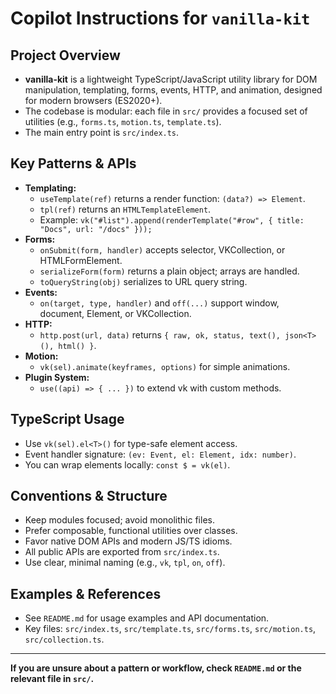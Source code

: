 # Copilot Instructions for `vanilla-kit`

## Project Overview
- **vanilla-kit** is a lightweight TypeScript/JavaScript utility library for DOM manipulation, templating, forms, events, HTTP, and animation, designed for modern browsers (ES2020+).
- The codebase is modular: each file in `src/` provides a focused set of utilities (e.g., `forms.ts`, `motion.ts`, `template.ts`).
- The main entry point is `src/index.ts`.

## Key Patterns & APIs
- **Templating:**
  - `useTemplate(ref)` returns a render function: `(data?) => Element`.
  - `tpl(ref)` returns an `HTMLTemplateElement`.
  - Example: `vk("#list").append(renderTemplate("#row", { title: "Docs", url: "/docs" }));`
- **Forms:**
  - `onSubmit(form, handler)` accepts selector, VKCollection, or HTMLFormElement.
  - `serializeForm(form)` returns a plain object; arrays are handled.
  - `toQueryString(obj)` serializes to URL query string.
- **Events:**
  - `on(target, type, handler)` and `off(...)` support window, document, Element, or VKCollection.
- **HTTP:**
  - `http.post(url, data)` returns `{ raw, ok, status, text(), json<T>(), html() }`.
- **Motion:**
  - `vk(sel).animate(keyframes, options)` for simple animations.
- **Plugin System:**
  - `use((api) => { ... })` to extend vk with custom methods.

## TypeScript Usage
- Use `vk(sel).el<T>()` for type-safe element access.
- Event handler signature: `(ev: Event, el: Element, idx: number)`.
- You can wrap elements locally: `const $ = vk(el)`.

## Conventions & Structure
- Keep modules focused; avoid monolithic files.
- Prefer composable, functional utilities over classes.
- Favor native DOM APIs and modern JS/TS idioms.
- All public APIs are exported from `src/index.ts`.
- Use clear, minimal naming (e.g., `vk`, `tpl`, `on`, `off`).

## Examples & References
- See `README.md` for usage examples and API documentation.
- Key files: `src/index.ts`, `src/template.ts`, `src/forms.ts`, `src/motion.ts`, `src/collection.ts`.

---

**If you are unsure about a pattern or workflow, check `README.md` or the relevant file in `src/`.**
